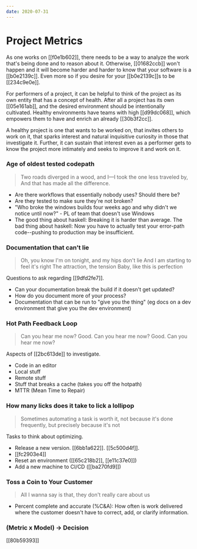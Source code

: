 ```yaml
---
date: 2020-07-31
---
```


# Project Metrics

As one works on [[f0e1b602]], there needs to be a way to analyze the work that's being done and to reason about it.
Otherwise, [[01682ccb]] won't happen and it will become harder and harder to know that your software is a [[b0e2139c]].
Even more so if you desire for your [[b0e2139c]]s to be [[234c9e0e]].

For performers of a project, it can be helpful to think of the project as its own entity that has a concept of health.
After all a project has its own [[05e161ab]], and the desired environment should be intentionally cultivated.
Healthy environments have teams with high [[d99dc068]], which empowers them to have and enrich an already [[30b3f2cc]].

A healthy project is one that wants to be worked on, that invites others to work on it, that sparks interest and natural inquisitive curiosity in those that investigate it.
Further, it can sustain that interest even as a performer gets to know the project more intimately and seeks to improve it and work on it.

### Age of oldest tested codepath

> Two roads diverged in a wood, and I—I took the one less traveled by,
> And that has made all the difference.

- Are there workflows that essentially nobody uses? Should there be?
- Are they tested to make sure they're not broken?
- "Who broke the windows builds four weeks ago and why didn't we notice until now?" - PL of team that doesn't use Windows
- The good thing about haskell: Breaking it is harder than average. The bad thing about haskell: Now you have to actually test your error-path code--pushing to production may be insufficient.

### Documentation that can't lie

> Oh, you know I'm on tonight, and my hips don't lie
> And I am starting to feel it's right
> The attraction, the tension
> Baby, like this is perfection

Questions to ask regarding [[9dfd2fe7]].

- Can your documentation break the build if it doesn't get updated?
- How do you document more of your process?
- Documentation that can be run to "give you the thing" (eg docs on a dev environment that give you the dev environment)

### Hot Path Feedback Loop

> Can you hear me now? Good. Can you hear me now? Good. Can you hear me now?

Aspects of [[2bc613de]] to investigate.

- Code in an editor
- Local stuff
- Remote stuff
- Stuff that breaks a cache (takes you off the hotpath)
- MTTR (Mean Time to Repair)

### How many licks does it take to lick a lollipop

> Sometimes automating a task is worth it, not because it's done frequently, but precisely because it's not

Tasks to think about optimizing.

- Release a new version. [[6bb1a622]]. [[5c500d4f]].
- [[fc2903e4]]
- Reset an environment ([[65c218b2]], [[e11c37e0]])
- Add a new machine to CI/CD ([[ba270fd9]])

### Toss a Coin to Your Customer

> All I wanna say is that, they don't really care about us

- Percent complete and accurate (%C&A): How often is work delivered where the customer doesn't have to correct, add, or clarify information.

### (Metric x Model) -> Decision

[[80b59393]]
